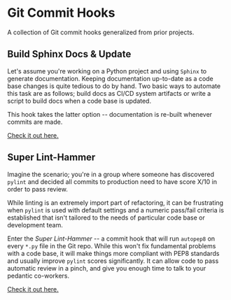 # Git Commit Hooks

A collection of Git commit hooks generalized from prior projects.

## Build Sphinx Docs & Update

Let's assume you're working on a Python project and using `Sphinx` to generate
documentation. Keeping documentation up-to-date as a code base changes is quite
tedious to do by hand. Two basic ways to automate this task are as follows;
build docs as CI/CD system artifacts or write a script to build docs when a code
base is updated.

This hook takes the latter option -- documentation is re-built whenever commits
are made.

[Check it out here.](./build_docs/build_and_update_sphinx_docs.md)

## Super Lint-Hammer

Imagine the scenario; you're in a group where someone has discovered `pylint`
and decided all commits to production need to have score X/10 in order to pass review.

While linting is an extremely import part of refactoring, it can be frustrating when
`pylint` is used with default settings and a numeric pass/fail criteria is established
that isn't tailored to the needs of particular code base or development team.

Enter the _Super Lint-Hammer_ -- a commit hook that will run `autopep8` on every
`*.py` file in the Git repo. While this won't fix fundamental problems with a code base,
it will make things more compliant with PEP8 standards and usually improve `pylint` scores
significantly. It can allow code to pass automatic review in a pinch,
and give you enough time to talk to your pedantic co-workers.

[Check it out here.](./lint_hammer/lint_hammer.md)
